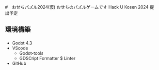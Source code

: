 #　おせちパズル2024(仮)
おせちのパズルゲームです
Hack U Kosen 2024 提出予定
## 環境構築
###
- Godot 4.3
- VScode
  - Godot-tools
  - GDSCript Formatter $ Linter
- GitHub


